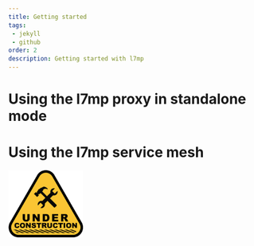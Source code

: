 ```yaml
---
title: Getting started
tags: 
 - jekyll
 - github
order: 2
description: Getting started with l7mp
---
```


# Using the l7mp proxy in standalone mode

# Using the l7mp service mesh

<img src="../assets/images/under-construction.png" alt="Under construction" width="150">
